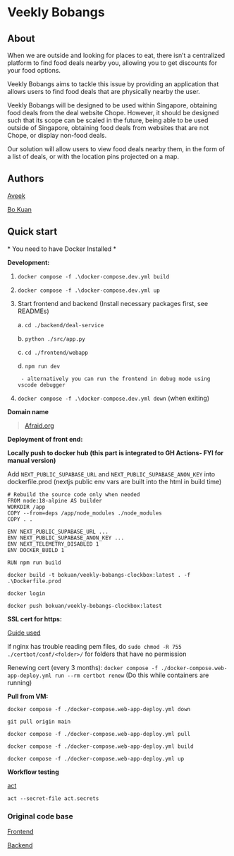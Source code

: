 # Veekly Bobangs

## About

When we are outside and looking for places to eat, there isn’t a centralized platform to find food deals nearby you, allowing you to get discounts for your food options.

Veekly Bobangs aims to tackle this issue by providing an application that allows users to find food deals that are physically nearby the user.

Veekly Bobangs will be designed to be used within Singapore, obtaining food deals from the deal website Chope. However, it should be designed such that its scope can be scaled in the future, being able to be used outside of Singapore, obtaining food deals from websites that are not Chope, or display non-food deals.

Our solution will allow users to view food deals nearby them, in the form of a list of deals, or with the location pins projected on a map. 

## Authors

[Aveek](https://github.com/magichampz)

[Bo Kuan](https://github.com/bokuanT)

## Quick start

\* You need to have Docker Installed *

**Development:**

1. `docker compose -f .\docker-compose.dev.yml build`

2. `docker compose -f .\docker-compose.dev.yml up`

3. Start frontend and backend (Install necessary packages first, see READMEs)

    a. `cd ./backend/deal-service`

    b. `python ./src/app.py`

    c. `cd ./frontend/webapp`

    d. `npm run dev`

        - alternatively you can run the frontend in debug mode using vscode debugger

3. `docker compose -f .\docker-compose.dev.yml down` (when exiting)

**Domain name**

> [Afraid.org](https://freedns.afraid.org/subdomain/)

**Deployment of front end:**

**Locally push to docker hub (this part is integrated to GH Actions- FYI for manual version)**

Add `NEXT_PUBLIC_SUPABASE_URL` and `NEXT_PUBLIC_SUPABASE_ANON_KEY` into dockerfile.prod (nextjs public env vars are built into the html in build time)

```
# Rebuild the source code only when needed
FROM node:18-alpine AS builder
WORKDIR /app
COPY --from=deps /app/node_modules ./node_modules
COPY . .

ENV NEXT_PUBLIC_SUPABASE_URL ...
ENV NEXT_PUBLIC_SUPABASE_ANON_KEY ...
ENV NEXT_TELEMETRY_DISABLED 1
ENV DOCKER_BUILD 1

RUN npm run build

```

`docker build -t bokuan/veekly-bobangs-clockbox:latest . -f .\Dockerfile.prod`

`docker login`

`docker push bokuan/veekly-bobangs-clockbox:latest`

**SSL cert for https:**

[Guide used](https://mindsers.blog/en/post/https-using-nginx-certbot-docker/)

if nginx has trouble reading pem files, do `sudo chmod -R 755 ./certbot/conf/<folder>/` for folders that have no permission

Renewing cert (every 3 months): `docker compose -f ./docker-compose.web-app-deploy.yml run --rm certbot renew` (Do this while containers are running)

**Pull from VM:**

`docker compose -f ./docker-compose.web-app-deploy.yml down`

`git pull origin main`

`docker compose -f ./docker-compose.web-app-deploy.yml pull`

`docker compose -f ./docker-compose.web-app-deploy.yml build`

`docker compose -f ./docker-compose.web-app-deploy.yml up`

**Workflow testing**

[act](https://github.com/nektos/act)

`act --secret-file act.secrets`

### Original code base

[Frontend](https://github.com/bokuanT/veekly-bobangs)

[Backend](https://github.com/magichampz/deals-getter)
